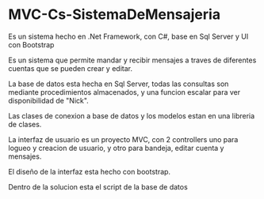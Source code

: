 # MVC-Cs-SistemaDeMensajeria
Es un sistema hecho en .Net Framework, con C#, base en Sql Server y UI con Bootstrap

Es un sistema que permite mandar y recibir mensajes a traves de diferentes cuentas que se pueden crear y editar.

La base de datos esta hecha en Sql Server, todas las consultas son mediante procedimientos almacenados, y una funcion escalar para ver disponibilidad de "Nick".

Las clases de conexion a base de datos y los modelos estan en una libreria de clases.

La interfaz de usuario es un proyecto MVC, con 2 controllers uno para logueo y creacion de usuario, y otro para bandeja, editar cuenta y mensajes.

El diseño de la interfaz esta hecho con bootstrap.

Dentro de la solucion esta el script de la base de datos
